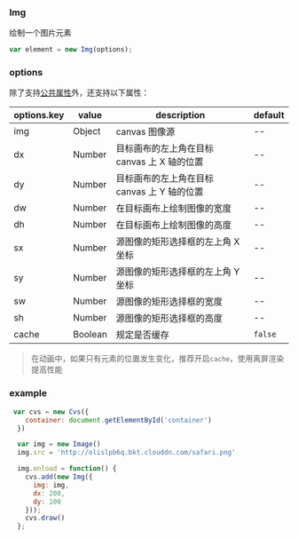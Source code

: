### Img

绘制一个图片元素

```js
var element = new Img(options);
```

### options

除了支持[公共属性](../../element/)外，还支持以下属性：

| options.key | value   | description                                 | default |
| ----------- | ------- | ------------------------------------------- | ------- |
| img         | Object  | canvas 图像源                               | --      |
| dx          | Number  | 目标画布的左上角在目标 canvas 上 X 轴的位置 | --      |
| dy          | Number  | 目标画布的左上角在目标 canvas 上 Y 轴的位置 | --      |
| dw          | Number  | 在目标画布上绘制图像的宽度                  | --      |
| dh          | Number  | 在目标画布上绘制图像的高度                  | --      |
| sx          | Number  | 源图像的矩形选择框的左上角 X 坐标           | --      |
| sy          | Number  | 源图像的矩形选择框的左上角 Y 坐标           | --      |
| sw          | Number  | 源图像的矩形选择框的宽度                    | --      |
| sh          | Number  | 源图像的矩形选择框的高度                    | --      |
| cache       | Boolean | 规定是否缓存                                | `false` |

> 在动画中，如果只有元素的位置发生变化，推荐开启`cache`，使用离屏渲染提高性能

### example

```js
 var cvs = new Cvs({
    container: document.getElementById('container')
  })

  var img = new Image()
  img.src = 'http://olislpb6q.bkt.clouddn.com/safari.png'

  img.onload = function() {
    cvs.add(new Img({
      img: img,
      dx: 200,
      dy: 100
    }));
    cvs.draw()
  };
```

<c-img></c-img>   